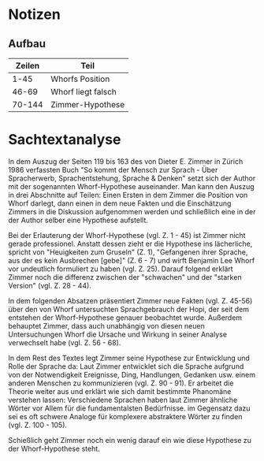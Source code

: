 # Notizen
## Aufbau
| Zeilen | Teil               |
| ------ | ------------------ |
| 1-45   | Whorfs Position    |
| 46-69  | Whorf liegt falsch |
| 70-144 | Zimmer-Hypothese   |

# Sachtextanalyse
In dem Auszug der Seiten 119 bis 163 des von Dieter E. Zimmer in Zürich 1986 verfassten Buch "So kommt der Mensch zur Sprach - Über Spracherwerb, Sprachentstehung, Sprache & Denken" setzt sich der Author mit der sogenannten Whorf-Hypothese auseinander.  Man kann den Auszug in drei Abschnitte auf Teilen: Einen Ersten in dem Zimmer die Position von Whorf darlegt, dann einen in dem neue Fakten und die Einschätzung Zimmers in die Diskussion aufgenommen werden und schließlich eine in der der Author selber eine Hypothese aufstellt.

Bei der Erlauterung der Whorf-Hypothese (vgl. Z. 1 - 45) ist Zimmer nicht gerade professionel. Anstatt dessen zieht er die Hypothese ins lächerliche, spricht von "Heuigkeiten zum Gruseln" (Z. 1), "Gefangenen ihrer Sprache, aus der es kein Ausbrechen \[gebe\]" (Z. 6 - 7) und wirft Benjamin Lee Whorf vor undeutlich formuliert zu haben (vgl. Z. 25). Darauf folgend erklärt Zimmer noch die differenz zwischen der "schwachen" und der "starken Version" (vgl. Z. 28 - 44).

In dem folgenden Absatzen präsentiert Zimmer neue Fakten (vgl. Z. 45-56) über den von Whorf untersuchten Sprachgebrauch der Hopi, der seit dem entstehen der Whorf-Hypothese genauer beobachtet wurde. Außerdem behauptet Zimmer, dass auch unabhängig von diesen neuen Untersuchungen Whorf die Ursache und Wirkung in seiner Analyse verwechselt habe (vgl. Z. 56 - 68).

In dem Rest des Textes legt Zimmer seine Hypothese zur Entwicklung und Rolle der Sprache da: Laut Zimmer entwicklet sich die Sprache aufgrund von der Notwendigkeit Ereignisse, Ding, Handlungen, Gedanken usw. einem anderen Menschen zu kommunizieren (vgl. Z. 90 - 91). Er arbeitet die Theorie weiter aus und erklärt wie sich damit bestimmte Phanomäne verstehen lassen: Verschiedene Sprachen haben laut Zimmer ähnliche Wörter vor Allem für die fundamentalsten Bedürfnisse. im Gegensatz dazu sei es oft schwere Analoge für komplexere abstraktere Wörter zu finden (vgl. Z. 100 - 105).

Schießlich geht Zimmer noch ein wenig darauf ein wie diese Hypothese zu der Whorf-Hypothese steht.
